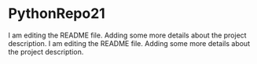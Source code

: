 # PythonRepo21
I am editing the README file. Adding some more details about the project description.
I am editing the README file. Adding some more details about the project description.

